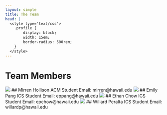 ```yaml
---
layout: simple
title: The Team
head: |
  <style type='text/css'>
  	.profile {
  		display: block;
  		width: 15em;
  		border-radius: 500rem;
  	}
  </style>
---
```

# Team Members
<img class='profile' src='{{site.baseurl}}/assets/team/mirrenhollison.jpg'>
## Mirren Hollison
ACM Student  
Email: mirren@hawaii.edu

<img class='profile' src='{{site.baseurl}}/assets/team/emilypang.jpg'>
## Emily Pang
ICS Student  
Email: eppang@hawaii.edu

<img class='profile' src='{{site.baseurl}}/assets/team/ethanchow.jpg'>
## Ethan Chow
ICS Student  
Email: epchow@hawaii.edu

<img class='profile' src='{{site.baseurl}}/assets/team/willardperalta.jpg'>
## Willard Peralta
ICS Student  
Email: willardp@hawaii.edu
